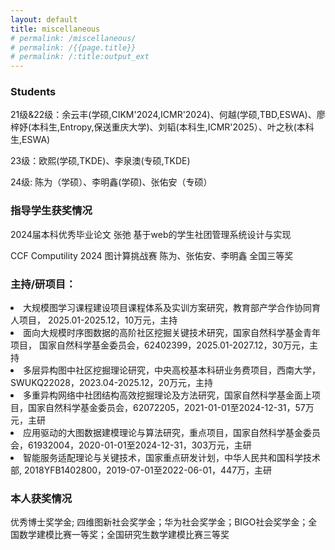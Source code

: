 ```yaml
---
layout: default
title: miscellaneous
# permalink: /miscellaneous/
# permalink: /{{page.title}}
# permalink: /:title:output_ext
---
```


### Students

21级&22级：余云丰(学硕,CIKM'2024,ICMR'2024)、何越(学硕,TBD,ESWA)、廖梓妤(本科生,Entropy,保送重庆大学)、刘韬(本科生,ICMR'2025）、叶之秋(本科生,ESWA)

23级：欧熙(学硕,TKDE)、李泉澳(专硕,TKDE)

24级: 陈为（学硕）、李明鑫(学硕)、张佑安（专硕）


### 指导学生获奖情况

2024届本科优秀毕业论文   张弛   基于web的学生社团管理系统设计与实现  

CCF Computility 2024 图计算挑战赛   陈为、张佑安、李明鑫  全国三等奖



### 主持/研项目：


<li> 大规模图学习课程建设项目课程体系及实训方案研究，教育部产学合作协同育人项目， 2025.01-2025.12，10万元，主持  </li>

<li> 面向大规模时序图数据的高阶社区挖掘关键技术研究，国家自然科学基金青年项目， 国家自然科学基金委员会，62402399，2025.01-2027.12，30万元，主持  </li>

<li> 多层异构图中社区挖掘理论研究，中央高校基本科研业务费项目，西南大学，SWUKQ22028，2023.04-2025.12，20万元，主持  </li>

<li> 多重异构网络中社团结构高效挖掘理论及方法研究，国家自然科学基金面上项目，国家自然科学基金委员会，62072205，2021-01-01至2024-12-31，57万元，主研 </li>

<li> 应用驱动的大图数据建模理论与算法研究，重点项目，国家自然科学基金委员会，61932004，2020-01-01至2024-12-31，303万元，主研  </li>

<li> 智能服务适配理论与关键技术，国家重点研发计划，中华人民共和国科学技术部, 2018YFB1402800，2019-07-01至2022-06-01，447万，主研 </li>





### 本人获奖情况

优秀博士奖学金; 四维图新社会奖学金；华为社会奖学金；BIGO社会奖学金；全国数学建模比赛一等奖；全国研究生数学建模比赛三等奖


